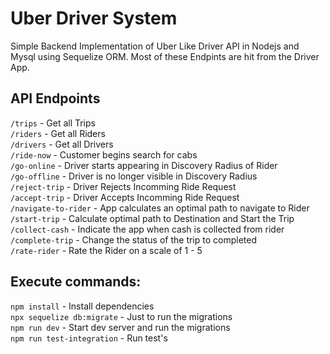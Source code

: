# Uber Driver System

Simple Backend Implementation of Uber Like Driver API in Nodejs and Mysql using Sequelize ORM.
Most of these Endpints are hit from the Driver App.


## API Endpoints

`/trips` - Get all Trips   
`/riders` - Get all Riders   
`/drivers` - Get all Drivers  
`/ride-now` - Customer begins search for cabs   
`/go-online` - Driver starts appearing in Discovery Radius of Rider   
`/go-offline` - Driver is no longer visible in Discovery Radius   
`/reject-trip` - Driver Rejects Incomming Ride Request   
`/accept-trip` - Driver Accepts Incomming Ride Request   
`/navigate-to-rider` - App calculates an optimal path to navigate to Rider   
`/start-trip` - Calculate optimal path to Destination and Start the Trip   
`/collect-cash` - Indicate the app when cash is collected from rider   
`/complete-trip` - Change the status of the trip to completed   
`/rate-rider` - Rate the Rider on a scale of 1 - 5   

## Execute commands:

`npm install` - Install dependencies   
`npx sequelize db:migrate` - Just to run the migrations   
`npm run dev` - Start dev server and run the migrations   
`npm run test-integration` - Run test's   
